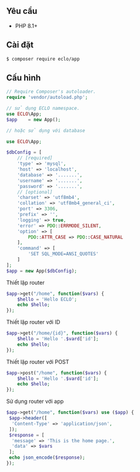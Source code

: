 ## Yêu cầu
- PHP 8.1+
## Cài đặt
```bash
$ composer require eclo/app
```

## Cấu hình

```php
// Require Composer's autoloader.
require 'vendor/autoload.php';

// sử dụng ECLO namespace.
use ECLO\App;
$app 	= new App();

// hoặc sử dụng với database

use ECLO\App;

$dbConfig = [
	// [required]
	'type' => 'mysql',
	'host' => 'localhost',
	'database' => '.......',
	'username' => '.......',
	'password' => '.......',
	// [optional]
	'charset' => 'utf8mb4',
	'collation' => 'utf8mb4_general_ci',
	'port' => 3306,
	'prefix' => '',
	'logging' => true,
	'error' => PDO::ERRMODE_SILENT,
	'option' => [
		PDO::ATTR_CASE => PDO::CASE_NATURAL
	],
	'command' => [
		'SET SQL_MODE=ANSI_QUOTES'
	]
];
$app = new App($dbConfig);
```
Thiết lặp router
```php
$app->get("/home", function($vars) {
    $hello = 'Hello ECLO';
    echo $hello;
});
```
Thiết lặp router với ID 
```php
$app->get("/home/{id}", function($vars) {
    $hello = 'Hello '.$vard['id'];
    echo $hello;
});
```
Thiết lặp router với POST
```php
$app->post("/home", function($vars) {
    $hello = 'Hello '.$vard['id'];
    echo $hello;
});
```
Sử dụng router với app
```php
$app->get("/home", function($vars) use ($app) {
 $app->header([
  'Content-Type' => 'application/json',
 ]);
 $response = [
  'message' => 'This is the home page.',
  'data' => $vars
 ];
 echo json_encode($response);
});
```


